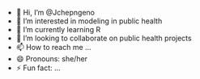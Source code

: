 - 👋 Hi, I’m @Jchepngeno
- 👀 I’m interested in modeling in public health
- 🌱 I’m currently learning R 
- 💞️ I’m looking to collaborate on public health projects
- 📫 How to reach me ...
- 😄 Pronouns: she/her
- ⚡ Fun fact: ...

<!---
Jchepngeno/Jchepngeno is a ✨ special ✨ repository because its `README.md` (this file) appears on your GitHub profile.
You can click the Preview link to take a look at your changes.
--->
